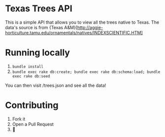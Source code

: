 Texas Trees API
=

This is a simple API that allows you to view all the trees native to Texas. The data's source is from {Texas A&M}[http://aggie-horticulture.tamu.edu/ornamentals/natives/INDEXSCIENTIFIC.HTM]

Running locally
=

1. ```bundle install```
2. ```bundle exec rake db:create; bundle exec rake db:schema:load; bundle exec rake db:seed```


You can then visit /trees.json and see all the data!


Contributing
=

1. Fork it
2. Open a Pull Request
2. 🚢
